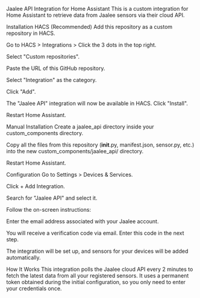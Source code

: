 Jaalee API Integration for Home Assistant
This is a custom integration for Home Assistant to retrieve data from Jaalee sensors via their cloud API.

Installation
HACS (Recommended)
Add this repository as a custom repository in HACS.

Go to HACS > Integrations > Click the 3 dots in the top right.

Select "Custom repositories".

Paste the URL of this GitHub repository.

Select "Integration" as the category.

Click "Add".

The "Jaalee API" integration will now be available in HACS. Click "Install".

Restart Home Assistant.

Manual Installation
Create a jaalee_api directory inside your custom_components directory.

Copy all the files from this repository (__init__.py, manifest.json, sensor.py, etc.) into the new custom_components/jaalee_api/ directory.

Restart Home Assistant.

Configuration
Go to Settings > Devices & Services.

Click + Add Integration.

Search for "Jaalee API" and select it.

Follow the on-screen instructions:

Enter the email address associated with your Jaalee account.

You will receive a verification code via email. Enter this code in the next step.

The integration will be set up, and sensors for your devices will be added automatically.

How It Works
This integration polls the Jaalee cloud API every 2 minutes to fetch the latest data from all your registered sensors. It uses a permanent token obtained during the initial configuration, so you only need to enter your credentials once.
